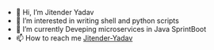 - 👋 Hi, I’m Jitender Yadav
- 👀 I’m interested in writing shell and python scripts
- 🌱 I’m currently Deveping microservices in Java SprintBoot<!--- 💞️ I’m looking to collaborate on ... --->
- 📫 How to reach me [Jitender-Yadav](https://www.linkedin.com/in/jitender-yadav-9950/)

<!--(
jitender-ydv/jitender-ydv is a ✨ special ✨ repository because its `README.md` (this file) appears on your GitHub profile.
You can click the Preview link to take a look at your changes.
--->
